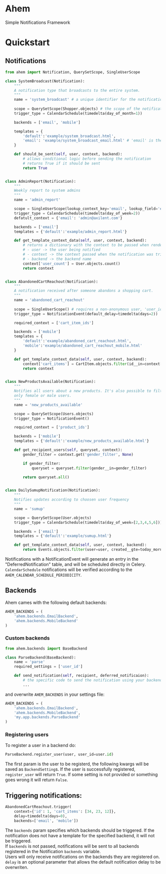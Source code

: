 # Ahem
Simple Notifications Framework

# Quickstart

## Notifications

```python
from ahem import Notification, QuerySetScope, SingleUserScope

class SystemBroadcast(Notification):
    """
    A notification type that broadcasts to the entire system.
    """
    name = 'system_broadcast' # a unique identifier for the notification
    
    scope = QuerySetScope(Shopper.objects) # the scope of the notification - this one goes to every Shopper
    trigger_type = CalendarSchedule(timedelta(day_of_month=1))

    backends = ['email', 'mobile']

    templates = {
    	'default':'example/system_broadcast.html', 
    	'email': 'example/system_broadcast_email.html' # 'email' is the backend name
    }

    def should_be_sent(self, user, context, backend):
   		# allows conditional logic before sending the notification
   		# returns True if it should be sent
   		return True


class AdminReport(Notification):
	"""
	Weekly report to system admins
	"""
	name = 'admin_report'

	scope = SingleUserScope(lookup_context_key='email', lookup_field='email')
	trigger_type = CalendarSchedule(timedelta(day_of_week=2))
	defatult_context = {'email': 'admin@axilent.com'}

	backends = ['email']
	templates = {'default':'example/admin_report.html'}

    def get_template_context_data(self, user, context, backend):
    	# returns a dictionary with the context to be passed when rendering the template
    	# - user -> the user being notified
    	# - context -> the context passed when the notification was triggered
    	# - backend -> the backend name
    	context['user_count'] = User.objects.count()
    	return context


class AbandonedCartReachout(Notification):
    """
    A notification received after someone abandons a shopping cart.
    """
    name = 'abandoned_cart_reachout'
    
    scope = SingleUserScope() # requires a non-anonymous user, 'user_id' must be in the context
    trigger_type = NotificationEvent(default_delay=timedelta(days=2))

    required_context = ['cart_item_ids']

    backends = ['mobile']
    templates = {
    	'default':'example/abandoned_cart_reachout.html',
        'mobile':'example/abandoned_cart_reachout_mobile.html'
   	}

   	def get_template_context_data(self, user, context, backend):
   		context['cart_items'] = CartItem.objects.filter(id__in=context['cart_item_ids'])
   		return context


class NewProductsAvailable(Notification):
	"""
	Notifies all users about a new products. It's also possible to filter
	only female or male users.
	"""
	name = 'new_products_available'

	scope = QuerySetScope(Users.objects)
	trigger_type = NotificationEvent()

	required_context = ['product_ids']

	backends = ['mobile']
    templates = {'default':'example/new_products_available.html'}

	def get_recipient_users(self, queryset, context):
		gender_filter = context.get('gender_filter', None)

		if gender_filter:
			queryset = queryset.filter(gender__in=gender_filter)

		return queryset.all()


class DailySumupNotification(Notification):
	"""
	Notifies updates according to choosen user frequency
	"""
	name = 'sumup'

	scope = QuerySetScope(User.objects)
	trigger_type = CalendarSchedule(timedelta(day_of_week=[2,3,4,5,6]))

	backends = ['email']
	templates = {'default':'example/sumup.html'}

	def get_template_context_data(self, user, context, backend):
		return Events.objects.filter(user=user, created__gte=today_morning)
```

Notifications with a NotificationEvent will generate an entry in the "DeferredNotification" table, and will be scheduled directly in Celery.   
```CalendarSchedule``` notifications will be verified according to the ```AHEM_CALENDAR_SCHEDULE_PERIODICITY```.   

## Backends

Ahem cames with the following default backends:

```python
AHEM_BACKENDS = (
	'ahem.backends.EmailBackend',
	'ahem.backends.MobileBackend'
)
```
### Custom backends
```python
from ahem.backends import BaseBackend

class ParseBackend(BaseBackend):
	name = 'parse'
	required_settings = ['user_id']

	def send_notification(self, recipient, deferred_notificaion):
	    # the specific code to send the notification using your backend
	    ...
```
and overwrite ```AHEM_BACKENDS``` in your settings file:
```python
AHEM_BACKENDS = (
	'ahem.backends.EmailBackend',
	'ahem.backends.MobileBackend',
	'my.app.backends.ParseBackend'
)
```
### Registering users
To register a user in a backend do:
```python
ParseBackend.register_user(user, user_id=user.id)
```
The first param is the user to be registerd, the following kwargs will be saved as ```BackendSetting```s.
If the user is successfully registered, ```register_user``` will return ```True```. If some setting is not 
provided or something goes wrong it will return ```False```.

## Triggering notifications:

```python
AbandonedCartReachout.trigger(
	context={'id': 1, 'cart_items': [34, 23, 12]}, 
	delay=timedelta(days=0),
	backends=['email', 'mobile'])
```

The ```backends``` param specifies which backends should be triggered. If the notification does not have a template 
for the specified backend, it will not be triggered.   
If ```backends``` is not passed, notifications will be sent to all backends registered in the Notification ```backends``` variable.   
Users will only receive notifications on the backends they are registered on.  
```delay``` is an optional parameter that allows the default notification delay to be overwriten.   
